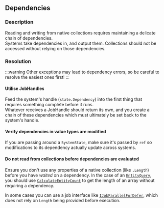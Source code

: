 ## Dependencies
### Description
Reading and writing from native collections requires maintaining a delicate chain of dependencies.  
Systems take dependencies in, and output them. Collections should not be accessed without relying on those dependencies.

### Resolution

:::warning
Other exceptions may lead to dependency errors, so be careful to resolve the easiest ones first!
:::

#### Utilise JobHandles
Feed the system's handle (`state.Dependency`) into the first thing that requires something complete before it runs.  
Whatever receives a JobHandle should return its own, and you create a chain of these dependencies which must ultimately be set back to the system's handle.  

#### Verify dependencies in value types are modified
If you are passing around a `SystemState`, make sure it's passed by `ref` so modifications to its dependency actually update across systems.

#### Do not read from collections before dependencies are evaluated
Ensure you don't use any properties of a native collection (like `.Length`) before you have *waited* on a dependency. In the case of an [`EntityQuery`](https://docs.unity3d.com/Packages/com.unity.entities@latest/index.html?subfolder=/api/Unity.Entities.EntityQuery.html), you should use [`CalculateEntityCount`](https://docs.unity3d.com/Packages/com.unity.entities@latest/index.html?subfolder=/api/Unity.Entities.EntityQuery.CalculateEntityCount.html#Unity_Entities_EntityQuery_CalculateEntityCount) to get the length of an array without requiring a dependency.

In some cases you can use a job interface like [`IJobParallelForDefer`](https://docs.unity3d.com/Packages/com.unity.collections@latest/index.html?subfolder=/api/Unity.Jobs.IJobParallelForDefer.html), which does not rely on `Length` being provided before execution.